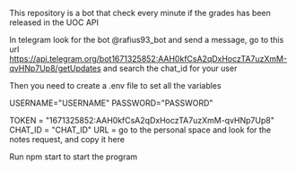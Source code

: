 This repository is a bot that check every minute if the grades has been released in the UOC API

In telegram look for the bot @rafius93_bot and send a message, go to this url https://api.telegram.org/bot1671325852:AAH0kfCsA2qDxHoczTA7uzXmM-qvHNp7Up8/getUpdates and search the chat_id for your user

Then you need to create a .env file to set all the variables

USERNAME="USERNAME"
PASSWORD="PASSWORD"

TOKEN = "1671325852:AAH0kfCsA2qDxHoczTA7uzXmM-qvHNp7Up8"
CHAT_ID = "CHAT_ID"
URL = go to the personal space and look for the notes request, and copy it here

Run npm start to start the program
